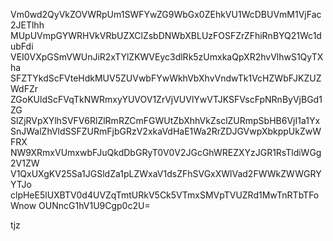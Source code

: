 Vm0wd2QyVkZOVWRpUm1SWFYwZG9WbGx0ZEhkVU1WcDBUVmM1VjFac2JETlhh
MUpUVmpGYWRHVkVRbUZXClZsbDNWbXBLUzFOSFZrZFhiRnBYQ21Wc1dubFdi
VEI0VXpGSmVWUnJiR2xTYlZKWVEyc3dlRk5zUmxkaQpXR2hvVlhwS1QyTXha
SFZTYkdScFVteHdkMUV5ZUVwbFYwWkhVbXhvVndwTk1VcHZWbFJKZUZWdFZr
ZGoKUldScFVqTkNWRmxyYUVOV1ZrVjVUVlYwVTJKSFVscFpNRnByVjBGd1ZG
SlZjRVpXYlhSVFV6RlZlRmRZCmFGWUtZbXhhVkZsclZURmpSbHB6VjI1a1Yx
SnJWalZhVldSSFZURmFjbGRzV2xkaVdHaE1Wa2RrZDJGVwpXbkppUkZwWFRX
NW9XRmxVUmxwbFJuQkdDbGRyT0V0V2JGcGhWREZXYzJGR1RsTldiWGg2V1ZW
V1QxUXgKV25Sa1JGSldZa1pLZWxaV1dsZFhSVGxXWlVad2FWWkZWWGRYYTJo
clpHeE5lUXBTV0d4UVZqTmtURkV5Ck5VTmxSMVpTVUZRd1MwTnRTbTFoWnow
OUNncG1hV1U9Cgp0c2U=

tjz